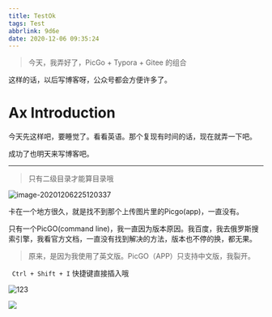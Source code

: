 ```yaml
---
title: TestOk
tags: Test
abbrlink: 9d6e
date: 2020-12-06 09:35:24
---
```




> 今天，我弄好了，PicGo + Typora + Gitee 的组合



这样的话，以后写博客呀，公众号都会方便许多了。



# Ax Introduction

今天先这样吧，要睡觉了。看看英语。那个复现有时间的话，现在就弄一下吧。

成功了也明天来写博客吧。

---

> 只有二级目录才能算目录哦





![image-20201206225120337](https://gitee.com/enomothem/myblogphoto/raw/master/img/image-20201206225120337.png)

卡在一个地方很久，就是找不到那个上传图片里的Picgo(app)，一直没有。

只有一个PicGO(command line)，我一直因为版本原因。我百度，我去俄罗斯搜索引擎，我看官方文档，一直没有找到解决的方法，版本也不停的换，都无果。



> 原来，是因为我使用了英文版。PicGO（APP）只支持中文版，我裂开。



``` Ctrl + Shift + I``` 快捷键直接插入哦

![123](https://gitee.com/enomothem/myblogphoto/raw/master/img/Legs_01.jpg)



![](https://gitee.com/enomothem/myblogphoto/raw/master/img/zx.jpg)
